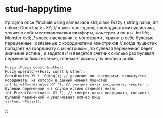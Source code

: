 # stud-happytime

#pragma once
#include <string> 
using namespace std;
class Fuzzy
{
	string name;
	int colour;
	Coordinates XY; // класс-наследник, с координатами пушистика, хранит в себе местоположения платформ, монстров и пиццы.
	int life;
	Monster evil; // класс-наследник, с монстрами , хранит в себе булевые переменные , связанные с координатами монстриков
	//  когда пушистик попадает на координату с монстриком , то булевая переменная берет значение истина , и ведется 
	// и введется счетчик сколько раз булевая перменная была истиная, отнимает жизнь у пушистика
public:
	
	Fuzzy (Fuzzy const & other); 
	Fuzzy operator=(Fuzzy const & other); 
	Coordinates XY *  Going(); // движение по платформам, исользуется координата, на которой в данный момент пушистик
	int Life(Coordinates XY *); // смотрит какая координата, сверяет с булевой переменной и в случае истины отнимает жизнь
	int Pizza(Coordinates XY *); // смотрит какая координата, сверяет с булевой переменной и увеличивает кол-во пицц
	virtual ~Fuzzy();
};

